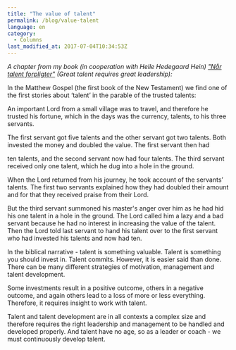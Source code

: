 ```yaml
---
title: "The value of talent"
permalink: /blog/value-talent
language: en
category:
  - Columns
last_modified_at: 2017-07-04T10:34:53Z
---
```


_A chapter from my book (in cooperation with Helle Hedegaard Hein) ["Når talent forpligter"](https://www.partner-ads.com/dk/klikbanner.php?partnerid=28187&bannerid=43264&htmlurl=https://www.saxo.com/dk/naar-talent-forpligter_mads-davidsenhelle-hedegaard-heinrasmus-henning_haeftet_9788702192087) (Great talent requires great leadership):_

In the Matthew Gospel (the first book of the New Testament) we find one of the first stories about ‘talent’ in the parable of the trusted talents:

An important Lord from a small village was to travel, and therefore he trusted his fortune, which in the days was the currency, talents, to his three servants.

The first servant got five talents and the other servant got two talents. Both invested the money and doubled the value. The first servant then had

ten talents, and the second servant now had four talents. The third servant received only one talent, which he dug into a hole in the ground.

When the Lord returned from his journey, he took account of the servants’ talents. The first two servants explained how they had doubled their amount and for that they received praise from their Lord.

But the third servant summoned his master's anger over him as he had hid his one talent in a hole in the ground. The Lord called him a lazy and a bad servant because he had no interest in increasing the value of the talent. Then the Lord told last servant to hand his talent over to the first servant who had invested his talents and now had ten.

In the biblical narrative - talent is something valuable. Talent is something you should invest in. Talent commits. However, it is easier said than done. There can be many different strategies of motivation, management and talent development.

Some investments result in a positive outcome, others in a negative outcome, and again others lead to a loss of more or less everything. Therefore, it requires insight to work with talent.

Talent and talent development are in all contexts a complex size and therefore requires the right leadership and management to be handled and developed properly. And talent have no age, so as a leader or coach - we must continuously develop talent.
